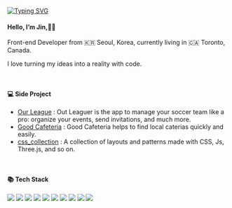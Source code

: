 <a href="https://git.io/typing-svg"><img src="https://readme-typing-svg.demolab.com?font=Fira+Code&pause=1000&color=FEAE2E&width=435&lines=Welcome+to+my+page~!" alt="Typing SVG" /></a>
<h4>
   Hello, I’m Jin,👋🏻 
</h4>
<p>
  Front-end Developer from 🇰🇷 Seoul, Korea, currently living in 🇨🇦 Toronto, Canada.
  </p>
  <p>
  I love turning my ideas into a reality with code.
  </p>
</br>
<h4>
💻 Side Project
</h4>
<ul>
<li>
<a href="https://www.notion.so/c918154a40a44d6bb114096955c998b9">Our League</a> : Out Leaguer is the app to manage your soccer team like a pro: organize your events, send invitations, and much more.
</li>
<li>
<a href="http://goodcafeteria.s3-website.ap-northeast-2.amazonaws.com/">Good Cafeteria</a> : Good Cafeteria helps to find local caterias quickly and easily.
</li>
<li>
<a href="https://github.com/jinpark0625/css_collection">css_collection</a> : A collection of layouts and patterns made with CSS, Js, Three.js, and so on.
</li>
</ul>
</br>
<h4>
📚 Tech Stack
</h4>
<div>
  <img src="https://img.shields.io/badge/JavaScript-web-F7DF1E?style=flat&logo=javaScript&logoColor=F7DF1E"/>
  <img src="https://img.shields.io/badge/React-web-61DAFB?style=flat&logo=react&logoColor=61DAFB"/>
  <img src="https://img.shields.io/badge/Redux-web-764ABC?style=flat&logo=redux&logoColor=764ABC"/>
  <img src="https://img.shields.io/badge/Next.js-web-000000?style=flat&logo=Next.js&logoColor=000000"/>
  <img src="https://img.shields.io/badge/ReactNative-mobile-61DAFB?style=flat&logo=react&logoColor=61DAFB"/>
  <img src="https://img.shields.io/badge/Storybook-ui-FF4785?style=flat&logo=storybook&logoColor=FF4785"/>
  <img src="https://img.shields.io/badge/StyledComponents-cssInJs-DB7093?style=flat&logo=styled-components&logoColor=DB7093"/>
  <img src="https://img.shields.io/badge/BootStrap-cssInJs-7952B3?style=flat&logo=Bootstrap&logoColor=7952B3"/>
  <img src="https://img.shields.io/badge/TailWindCss-cssInJs-06B6D4?style=flat&logo=Bootstrap&logoColor=06B6D4"/>
    <img src="https://img.shields.io/badge/Three.js-cssInJs-000000?style=flat&logo=Three.js&logoColor=000000"/>
</div>

